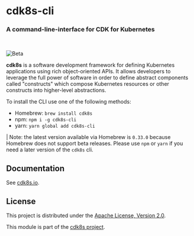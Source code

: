 # cdk8s-cli

### A command-line-interface for CDK for Kubernetes

<br>

![Beta](https://img.shields.io/badge/beta-informational.svg?style=for-the-badge)

**cdk8s** is a software development framework for defining Kubernetes
applications using rich object-oriented APIs. It allows developers to leverage
the full power of software in order to define abstract components called
"constructs" which compose Kubernetes resources or other constructs into
higher-level abstractions.

To install the CLI use one of the following methods:

* Homebrew: `brew install cdk8s`
* npm: `npm i -g cdk8s-cli`
* yarn: `yarn global add cdk8s-cli`

| Note: the latest version available via Homebrew is `0.33.0` because Homebrew does not support beta releases. Please use `npm` or `yarn` if you need a later version of the `cdk8s` cli.

## Documentation

See [cdk8s.io](https://cdk8s.io).

## License

This project is distributed under the [Apache License, Version 2.0](./LICENSE).

This module is part of the [cdk8s project](https://github.com/awslabs/cdk8s).

